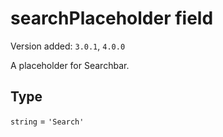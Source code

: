 # searchPlaceholder field

Version added: `3.0.1`, `4.0.0`

A placeholder for Searchbar.

## Type

`string` = `'Search'`
